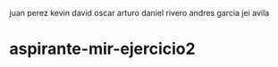 juan perez
kevin david
oscar arturo
daniel rivero
andres garcia
jei avila
# aspirante-mir-ejercicio2
